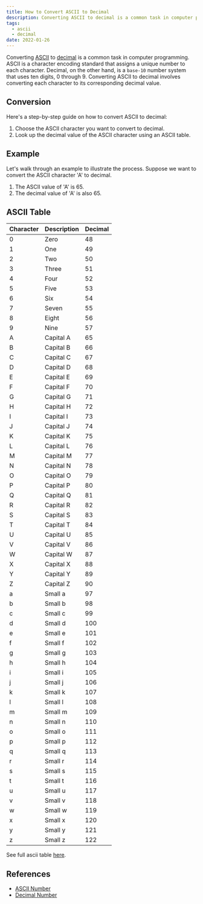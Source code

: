 ```yaml
---
title: How to Convert ASCII to Decimal
description: Converting ASCII to decimal is a common task in computer programming. ASCII is a character encoding standard that assigns a unique number to each character. Decimal, on the other hand, is a base-10 number system that uses ten digits, 0 through 9. Converting ASCII to decimal involves converting each character to its corresponding decimal value.
tags:
  - ascii
  - decimal
date: 2022-01-26
---
```


Converting [ASCII][ASCII_Number] to [decimal][Decimal_Number] is a common task in computer programming. ASCII is a character encoding standard that assigns a unique number to each character. Decimal, on the other hand, is a `base-10` number system that uses ten digits, 0 through 9. Converting ASCII to decimal involves converting each character to its corresponding decimal value.

## Conversion

Here's a step-by-step guide on how to convert ASCII to decimal:

1. Choose the ASCII character you want to convert to decimal.
2. Look up the decimal value of the ASCII character using an ASCII table.

## Example

Let's walk through an example to illustrate the process. Suppose we want to convert the ASCII character 'A' to decimal.

1. The ASCII value of 'A' is 65.
2. The decimal value of 'A' is also 65.

## ASCII Table

| Character | Description | Decimal |
| --------- | ----------- | ------- |
| 0         | Zero        | 48      |
| 1         | One         | 49      |
| 2         | Two         | 50      |
| 3         | Three       | 51      |
| 4         | Four        | 52      |
| 5         | Five        | 53      |
| 6         | Six         | 54      |
| 7         | Seven       | 55      |
| 8         | Eight       | 56      |
| 9         | Nine        | 57      |
| A         | Capital A   | 65      |
| B         | Capital B   | 66      |
| C         | Capital C   | 67      |
| D         | Capital D   | 68      |
| E         | Capital E   | 69      |
| F         | Capital F   | 70      |
| G         | Capital G   | 71      |
| H         | Capital H   | 72      |
| I         | Capital I   | 73      |
| J         | Capital J   | 74      |
| K         | Capital K   | 75      |
| L         | Capital L   | 76      |
| M         | Capital M   | 77      |
| N         | Capital N   | 78      |
| O         | Capital O   | 79      |
| P         | Capital P   | 80      |
| Q         | Capital Q   | 81      |
| R         | Capital R   | 82      |
| S         | Capital S   | 83      |
| T         | Capital T   | 84      |
| U         | Capital U   | 85      |
| V         | Capital V   | 86      |
| W         | Capital W   | 87      |
| X         | Capital X   | 88      |
| Y         | Capital Y   | 89      |
| Z         | Capital Z   | 90      |
| a         | Small a     | 97      |
| b         | Small b     | 98      |
| c         | Small c     | 99      |
| d         | Small d     | 100     |
| e         | Small e     | 101     |
| f         | Small f     | 102     |
| g         | Small g     | 103     |
| h         | Small h     | 104     |
| i         | Small i     | 105     |
| j         | Small j     | 106     |
| k         | Small k     | 107     |
| l         | Small l     | 108     |
| m         | Small m     | 109     |
| n         | Small n     | 110     |
| o         | Small o     | 111     |
| p         | Small p     | 112     |
| q         | Small q     | 113     |
| r         | Small r     | 114     |
| s         | Small s     | 115     |
| t         | Small t     | 116     |
| u         | Small u     | 117     |
| v         | Small v     | 118     |
| w         | Small w     | 119     |
| x         | Small x     | 120     |
| y         | Small y     | 121     |
| z         | Small z     | 122     |

See full ascii table [here][ASCII_Number].

## References

- [ASCII Number][ASCII_Number]
- [Decimal Number][Decimal_Number]

<!-- Reference -->

[ASCII_Number]: /blog/2024/01/01-what-is-ascii-number "What is an ASCII Number?"
[Decimal_Number]: /blog/2024/01/01-what-is-decimal-number "What is a Decimal Number?"
